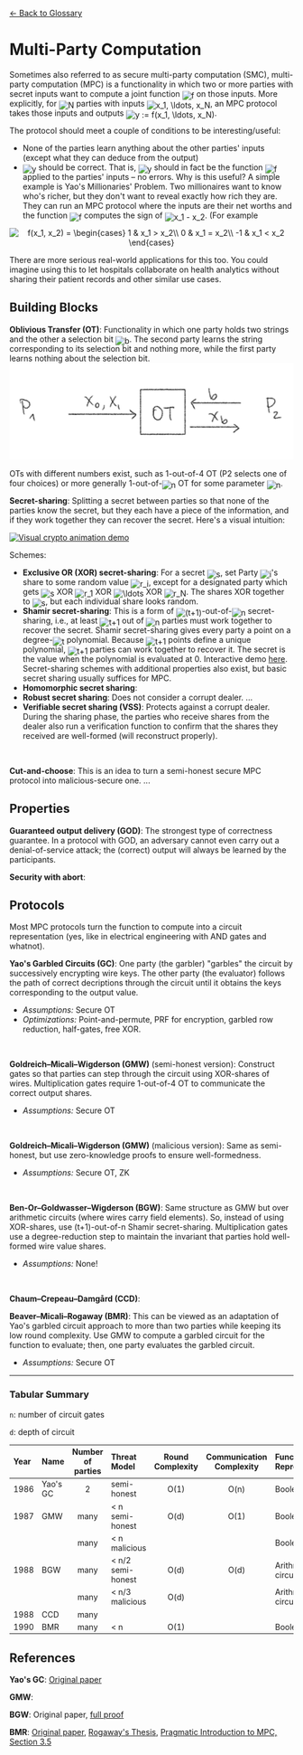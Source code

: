 [← Back to Glossary](../glossary.md)

# Multi-Party Computation

Sometimes also referred to as secure multi-party computation (SMC), multi-party computation (MPC) is a functionality in which two or more parties with secret inputs want to compute a joint function <img alt="f" src="https://render.githubusercontent.com/render/math?math=f" style="transform: translateY(20%);" /> on those inputs. More explicitly, for <img alt="N" src="https://render.githubusercontent.com/render/math?math=N" style="transform: translateY(20%);" /> parties with inputs <img alt="x_1, \ldots, x_N" src="https://render.githubusercontent.com/render/math?math=x_1%2C%20%5Cldots%2C%20x_N" style="transform: translateY(20%);" />, an MPC protocol takes those inputs and outputs <img alt="y := f(x_1, \ldots, x_N)" src="https://render.githubusercontent.com/render/math?math=y%20%3A%3D%20f%28x_1%2C%20%5Cldots%2C%20x_N%29" style="transform: translateY(20%);" />.

The protocol should meet a couple of conditions to be interesting/useful:
* None of the parties learn anything about the other parties' inputs (except what they can deduce from the output)
* <img alt="y" src="https://render.githubusercontent.com/render/math?math=y" style="transform: translateY(20%);" /> should be correct. That is, <img alt="y" src="https://render.githubusercontent.com/render/math?math=y" style="transform: translateY(20%);" /> should in fact be the function <img alt="f" src="https://render.githubusercontent.com/render/math?math=f" style="transform: translateY(20%);" /> applied to the parties' inputs – no errors.
Why is this useful? A simple example is Yao's Millionaries' Problem. Two millionaires want to know who's richer, but they don't want to reveal exactly how rich they are. They can run an MPC protocol where the inputs are their net worths and the function <img alt="f" src="https://render.githubusercontent.com/render/math?math=f" style="transform: translateY(20%);" /> computes the sign of <img alt="x_1 - x_2" src="https://render.githubusercontent.com/render/math?math=x_1%20-%20x_2" style="transform: translateY(20%);" />. (For example

<p align="center"><img alt="f(x_1, x_2) = \begin{cases}
1 	& x_1 > x_2\\
0 	& x_1 = x_2\\
-1 	& x_1 < x_2
\end{cases}" src="https://render.githubusercontent.com/render/math?math=f%28x_1%2C%20x_2%29%20%3D%20%5Cbegin%7Bcases%7D%0A1%20%09%26%20x_1%20%3E%20x_2%5C%5C%0A0%20%09%26%20x_1%20%3D%20x_2%5C%5C%0A-1%20%09%26%20x_1%20%3C%20x_2%0A%5Cend%7Bcases%7D"/></p>

There are more serious real-world applications for this too. You could imagine using this to let hospitals collaborate on health analytics without sharing their patient records and other similar use cases.

## Building Blocks

**Oblivious Transfer (OT)**: Functionality in which one party holds two strings and the other a selection bit <img alt="b" src="https://render.githubusercontent.com/render/math?math=b" style="transform: translateY(20%);" />. The second party learns the string corresponding to its selection bit and nothing more, while the first party learns nothing about the selection bit.
![Diagram of the OT functionality](../img/OT.png)

OTs with different numbers exist, such as 1-out-of-4 OT (P2 selects one of four choices) or more generally 1-out-of-<img alt="n" src="https://render.githubusercontent.com/render/math?math=n" style="transform: translateY(20%);" /> OT for some parameter <img alt="n" src="https://render.githubusercontent.com/render/math?math=n" style="transform: translateY(20%);" />.

**Secret-sharing**: Splitting a secret between parties so that none of the parties know the secret, but they each have a piece of the information, and if they work together they can recover the secret. Here's a visual intuition:

<a title="Blokhead at English Wikipedia, Public domain, via Wikimedia Commons" href="https://commons.wikimedia.org/wiki/File:Visual_crypto_animation_demo.gif"><img width="256" alt="Visual crypto animation demo" src="https://upload.wikimedia.org/wikipedia/commons/0/0e/Visual_crypto_animation_demo.gif"></a>

Schemes:
* **Exclusive OR (XOR) secret-sharing**: For a secret <img alt="s" src="https://render.githubusercontent.com/render/math?math=s" style="transform: translateY(20%);" />, set Party <img alt="i" src="https://render.githubusercontent.com/render/math?math=i" style="transform: translateY(20%);" />'s share to some random value <img alt="r_i" src="https://render.githubusercontent.com/render/math?math=r_i" style="transform: translateY(20%);" />, except for a designated party which gets <img alt="s" src="https://render.githubusercontent.com/render/math?math=s" style="transform: translateY(20%);" /> XOR <img alt="r_1" src="https://render.githubusercontent.com/render/math?math=r_1" style="transform: translateY(20%);" /> XOR <img alt="\ldots" src="https://render.githubusercontent.com/render/math?math=%5Cldots" style="transform: translateY(20%);" /> XOR <img alt="r_N" src="https://render.githubusercontent.com/render/math?math=r_N" style="transform: translateY(20%);" />. The shares XOR together to <img alt="s" src="https://render.githubusercontent.com/render/math?math=s" style="transform: translateY(20%);" />, but each individual share looks random.
* **Shamir secret-sharing**: This is a form of <img alt="(t+1)" src="https://render.githubusercontent.com/render/math?math=%28t%2B1%29" style="transform: translateY(20%);" />-out-of-<img alt="n" src="https://render.githubusercontent.com/render/math?math=n" style="transform: translateY(20%);" /> secret-sharing, i.e., at least <img alt="t+1" src="https://render.githubusercontent.com/render/math?math=t%2B1" style="transform: translateY(20%);" /> out of <img alt="n" src="https://render.githubusercontent.com/render/math?math=n" style="transform: translateY(20%);" /> parties must work together to recover the secret. Shamir secret-sharing gives every party a point on a degree-<img alt="t" src="https://render.githubusercontent.com/render/math?math=t" style="transform: translateY(20%);" /> polynomial. Because <img alt="t+1" src="https://render.githubusercontent.com/render/math?math=t%2B1" style="transform: translateY(20%);" /> points define a unique polynomial, <img alt="t+1" src="https://render.githubusercontent.com/render/math?math=t%2B1" style="transform: translateY(20%);" /> parties can work together to recover it. The secret is the value when the polynomial is evaluated at 0. Interactive demo [here](./ShamirSS.ipynb).
Secret-sharing schemes with additional properties also exist, but basic secret sharing usually suffices for MPC.
* **Homomorphic secret sharing**:
* **Robust secret sharing**: Does not consider a corrupt dealer. ...
* **Verifiable secret sharing (VSS)**: Protects against a corrupt dealer. During the sharing phase, the parties who receive shares from the dealer also run a verification function to confirm that the shares they received are well-formed (will reconstruct properly).
<br/>

**Cut-and-choose**: This is an idea to turn a semi-honest secure MPC protocol into malicious-secure one. ...

## Properties

**Guaranteed output delivery (GOD)**: The strongest type of correctness guarantee. In a protocol with GOD, an adversary cannot even carry out a denial-of-service attack; the (correct) output will always be learned by the participants.

**Security with abort**:

## Protocols

Most MPC protocols turn the function to compute into a circuit representation (yes, like in electrical engineering with AND gates and whatnot).

**Yao's Garbled Circuits (GC)**: One party (the garbler) "garbles" the circuit by successively encrypting wire keys. The other party (the evaluator) follows the path of correct decriptions through the circuit until it obtains the keys corresponding to the output value.
* _Assumptions:_ Secure OT
* _Optimizations:_ Point-and-permute, PRF for encryption, garbled row reduction, half-gates, free XOR.
<br/>

**Goldreich–Micali–Wigderson (GMW)** (semi-honest version): Construct gates so that parties can step through the circuit using XOR-shares of wires. Multiplication gates require 1-out-of-4 OT to communicate the correct output shares.
* _Assumptions:_ Secure OT
<br/>

**Goldreich–Micali–Wigderson (GMW)** (malicious version): Same as semi-honest, but use zero-knowledge proofs to ensure well-formedness.
* _Assumptions:_ Secure OT, ZK
<br/>

**Ben-Or–Goldwasser–Wigderson (BGW)**: Same structure as GMW but over arithmetic circuits (where wires carry field elements). So, instead of using XOR-shares, use (t+1)-out-of-n Shamir secret-sharing. Multiplication gates use a degree-reduction step to maintain the invariant that parties hold well-formed wire value shares.
* _Assumptions:_ None!
<br/>

**Chaum–Crepeau–Damgård (CCD)**:

**Beaver–Micali–Rogaway (BMR)**: This can be viewed as an adaptation of Yao's garbled circuit approach to more than two parties while keeping its low round complexity. Use GMW to compute a garbled circuit for the function to evaluate; then, one party evaluates the garbled circuit.
* _Assumptions:_ Secure OT
<hr/>

### Tabular Summary

`n`: number of circuit gates

`d`: depth of circuit

<!-- <embed type="text/html" src="../src/subareas/table.html"></embed> -->

Year | Name | Number of parties | Threat Model | Round Complexity | Communication Complexity | Function Representation
:----|:-----|:-----------------:|:-------------|:----------------:|:-----------------------:|:-----------
1986 | Yao's GC | 2    | semi-honest       | O(1) | O(n) | Boolean circuit
1987 | GMW      | many | < n semi-honest   | O(d) | O(1) | Boolean circuit
&#8203;|        | many | < n malicious     |      |      | Boolean circuit
1988 | BGW      | many | < n/2 semi-honest | O(d) | O(d) | Arithmetic circuit
&#8203;|        | many | < n/3 malicious   | O(d) |      | Arithmetic circuit
1988 | CCD      | many |                   |      |      |
1990 | BMR      | many | < n               | O(1) |     | Boolean circuit

## References

**Yao's GC**: [Original paper](https://ieeexplore.ieee.org/document/4568207)

**GMW**:

**BGW**: Original paper, [full proof](https://eccc.weizmann.ac.il//report/2011/036/)

**BMR**: [Original paper](https://dl.acm.org/doi/pdf/10.1145/100216.100287?casa_token=jgHhj-wpD88AAAAA:17nxjtduFXBZwYyyvRd9sVKdnPBXZ-vaBxXxzmHFQwhZy_dRc1UGxRnmoXj6WlNRflZ-wRlQA0v-iA), [Rogaway's Thesis](https://www.cs.ucdavis.edu/~rogaway/papers/thesis.pdf), [Pragmatic Introduction to MPC, Section 3.5](https://securecomputation.org/)

